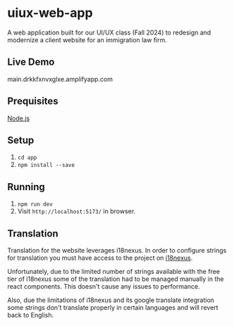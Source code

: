 # uiux-web-app
A web application built for our UI/UX class (Fall 2024) to redesign and modernize a client website for an immigration law firm.

## Live Demo

main.drkkfxnvxglxe.amplifyapp.com

## Prequisites
[Node.js](https://nodejs.org/en/download/package-manager)

## Setup
1. `cd app`
2. `npm install --save`

## Running
1. `npm run dev`
2. Visit `http://localhost:5173/` in browser.

## Translation

Translation for the website leverages i18nexus. In order to configure strings
for translation you must have access to the project on [i18nexus](https://app.i18nexus.com/).

Unfortunately, due to the limited number of strings available with the free tier of i18nexus some of the translation had to be managed manually in the react components. This doesn't cause any issues to performance. 

Also, due the limitations of i18nexus and its google translate integration some strings don't translate properly in certain languages and will revert back to English.
